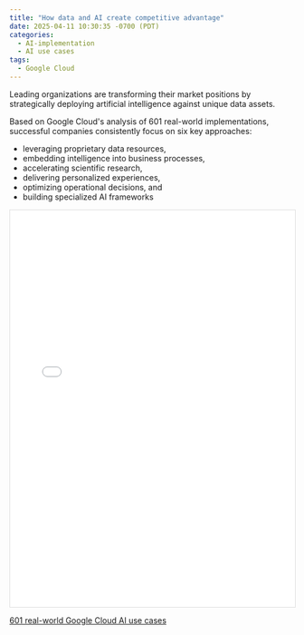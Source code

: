 ```yaml
---
title: "How data and AI create competitive advantage"
date: 2025-04-11 10:30:35 -0700 (PDT)
categories: 
  - AI-implementation
  - AI use cases
tags:
  - Google Cloud
---
```


Leading organizations are transforming their market positions by strategically deploying artificial intelligence against unique data assets. 

Based on Google Cloud's analysis of 601 real-world implementations, successful companies consistently focus on six key approaches: 

* leveraging proprietary data resources, 
* embedding intelligence into business processes, 
* accelerating scientific research, 
* delivering personalized experiences, 
* optimizing operational decisions, and 
* building specialized AI frameworks

<div class="pdf-container" style="width: 100%; max-width: 960px;">
  <iframe 
    src="/assets/pdfs/How Companies Leverage Data for Competitive Advantage Through AI.pdf#page=1&view=FitH&pagemode=thumbs" 
    width="100%" 
    height="700px" 
    style="border: 1px solid #ddd;"
  ></iframe>
</div>

[601 real-world Google Cloud AI use cases](https://cloud.google.com/transform/101-real-world-generative-ai-use-cases-from-industry-leaders)